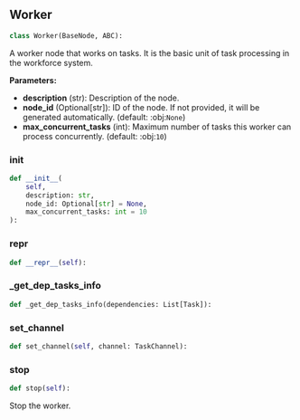 <a id="camel.societies.workforce.worker"></a>

<a id="camel.societies.workforce.worker.Worker"></a>

## Worker

```python
class Worker(BaseNode, ABC):
```

A worker node that works on tasks. It is the basic unit of task
processing in the workforce system.

**Parameters:**

- **description** (str): Description of the node.
- **node_id** (Optional[str]): ID of the node. If not provided, it will be generated automatically. (default: :obj:`None`)
- **max_concurrent_tasks** (int): Maximum number of tasks this worker can process concurrently. (default: :obj:`10`)

<a id="camel.societies.workforce.worker.Worker.__init__"></a>

### __init__

```python
def __init__(
    self,
    description: str,
    node_id: Optional[str] = None,
    max_concurrent_tasks: int = 10
):
```

<a id="camel.societies.workforce.worker.Worker.__repr__"></a>

### __repr__

```python
def __repr__(self):
```

<a id="camel.societies.workforce.worker.Worker._get_dep_tasks_info"></a>

### _get_dep_tasks_info

```python
def _get_dep_tasks_info(dependencies: List[Task]):
```

<a id="camel.societies.workforce.worker.Worker.set_channel"></a>

### set_channel

```python
def set_channel(self, channel: TaskChannel):
```

<a id="camel.societies.workforce.worker.Worker.stop"></a>

### stop

```python
def stop(self):
```

Stop the worker.
